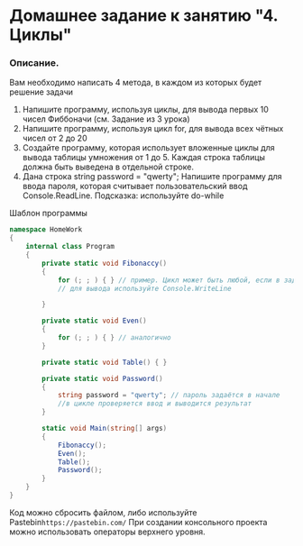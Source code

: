 # Домашнее задание к занятию "4. Циклы"

### Описание.

Вам необходимо написать 4 метода, в каждом из которых будет решение задачи

1. Напишите программу, используя циклы, для вывода первых 10 чисел Фиббоначи (см. Задание из 3 урока)
2. Напишите программу, используя цикл for, для вывода всех чётных чисел от 2 до 20
3. Создайте программу, которая использует вложенные циклы для вывода таблицы умножения от 1 до 5. Каждая строка таблицы должна быть выведена в отдельной строке.
4. Дана строка string password = "qwerty"; Напишите программу для ввода пароля, которая считывает пользовательский ввод Console.ReadLine. Подсказка: используйте do-while

Шаблон программы
```csharp
namespace HomeWork
{
    internal class Program
    {
        private static void Fibonaccy() 
        {
            for (; ; ) { } // пример. Цикл может быть любой, если в задаче не указано, какой использовать
            // для вывода используйте Console.WriteLine

        }

        private static void Even() 
        {
            for (; ; ) { } // аналогично
        }

        private static void Table() { }

        private static void Password() 
        {
            string password = "qwerty"; // пароль задаётся в начале
            //в цикле проверяется ввод и выводится результат
        }

        static void Main(string[] args)
        {
            Fibonaccy();
            Even();
            Table();
            Password();
        }
    }
}
```

Код можно сбросить файлом, либо используйте Pastebin`https://pastebin.com/`
При создании консольного проекта можно использовать операторы верхнего уровня. 
